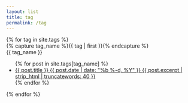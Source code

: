 ```yaml
---
layout: list
title: tag
permalink: /tag
---
```


<div class="postListWrap {{ page.title }}">
  <div class="postList">
    {% for tag in site.tags %}
    <div class="tagPartWrap">
      {% capture tag_name %}{{ tag | first }}{% endcapture %}
        <div class="tagName" id="#{{ tag_name }}">{{ tag_name }}</div>
        <ul>
          {% for post in site.tags[tag_name] %}
          <li>
              <a class="post-link" href="{{ post.url | prepend: site.baseurl }}">
                <span class="title">{{ post.title }}</span>
                <span class="date">{{ post.date | date: "%b %-d, %Y" }}</span>
                <span class="contents">{{ post.excerpt | strip_html | truncatewords: 40 }}</span>
              </a>
          </li>
          {% endfor %}
      </ul>
    </div>
    {% endfor %}
  </div>
</div>